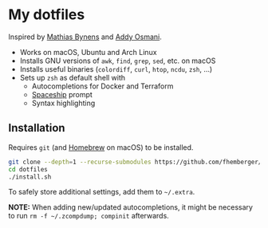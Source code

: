 # My dotfiles

Inspired by [Mathias Bynens](https://github.com/mathiasbynens/dotfiles/) and [Addy Osmani](https://github.com/addyosmani/dotfiles/).

- Works on macOS, Ubuntu and Arch Linux
- Installs GNU versions of `awk`, `find`, `grep`, `sed`, etc. on macOS
- Installs useful binaries (`colordiff`, `curl`, `htop`, `ncdu`, `zsh`, …)
- Sets up `zsh` as default shell with
	- Autocompletions for Docker and Terraform
	- [Spaceship](https://github.com/denysdovhan/spaceship-prompt) prompt
	- Syntax highlighting

## Installation

Requires `git` (and [Homebrew](https://brew.sh/) on macOS) to be installed.

```bash
git clone --depth=1 --recurse-submodules https://github.com/fhemberger/dotfiles
cd dotfiles
./install.sh
```

To safely store additional settings, add them to `~/.extra`.

**NOTE:** When adding new/updated autocompletions, it might be necessary to run `rm -f ~/.zcompdump; compinit` afterwards.
